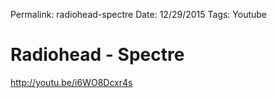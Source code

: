 Permalink: radiohead-spectre
Date: 12/29/2015
Tags: Youtube

# Radiohead - Spectre

http://youtu.be/i6WO8Dcxr4s